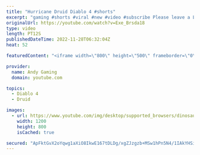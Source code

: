 ```yaml
---
title: "Hurricane Druid Diablo 4 #shorts"
excerpt: "gaming #shorts #viral #new #video #subscribe Please leave a Like & Subscribe, it helps the channel grow!"
originalUrl: https://youtube.com/watch?v=Exe_Brsda18
type: video
length: PT12S
publishedDateTime: 2022-11-28T06:32:04Z
heat: 52

featuredContent: "<iframe width=\"800\" height=\"500\" frameborder=\"0\" src=\"https://www.youtube.com/embed/Exe_Brsda18\" allow=\"accelerometer; autoplay; encrypted-media; gyroscope; picture-in-picture\" allowfullscreen></iframe>"

provider:
  name: Andy Gaming
  domain: youtube.com

topics:
  - Diablo 4
  - Druid

images:
  - url: https://www.youtube.com/img/desktop/supported_browsers/dinosaur.png
    width: 1200
    height: 800
    isCached: true

secured: "ApFktGvX2oYqwg1aXiO8IkwE167tDLDg/xgZJzgzb+MSw1hPn5N4/1IAkYHSihrVm4VdSLWt51JR1ztUS2vG0sYGvs2tQzR4YfAjY87pyyb8zhUUUR7xDnZqTCjmkl78hHW6C1eqfEHKG0iX4hJ6Xt4g4hs9MCDpArctASpA4czuBsQcGKg14/lseM3JM1/2h+VdwJkE8jsH8v50q+uw9Cxy2XcWPfpjbHLa0hR3EtmpYtkhwmwnNmact39qoIQn9qkHOiOf8U1G+zpExNBAsAZLQ3vz5tvI5weUQ3oI3L4OfHbSvrFE1q5iq7a+guZWrcwPM6sl3A3R0woQ143nVgBb5/BmyloEUV5vNmAB+lnW+6KKCJenJRFWIHB2qIt7cfiFFQLeOAiaqv/uINV9vp6f5swdstIEUr+fCyN140Q=;qXVFFf9cCVopsoceIquYLQ=="
---
```


